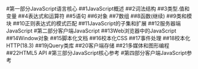 #第一部分JavaScript语言核心
##1JavaScript概述
##2词法结构
##3类型.值和变量
##4表达式和运算符
##5语句
##6对象
##7数组
##8函数(继续)
##9类和模块
##10正则表达式的模式匹配
##11JavaScript的子集和扩展
##12服务器端JavaScript
#第二部分客户端JavaScript
##13Web浏览器中的JavaScript
##14Window对象
##15脚本化文档
##16校本化CSS
##17事件处理
##18校本化HTTP(18.3)
##19jQuery类库
##20客户端存储
##21多媒体和图形编程
##22HTML5 API
#第三部分JavaScript核心参考
#第四部分客户端JavaScript参考
